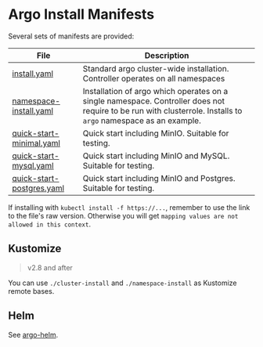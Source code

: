 # Argo Install Manifests

Several sets of manifests are provided:

| File | Description |
|------|-------------|
| [install.yaml](install.yaml) | Standard argo cluster-wide installation. Controller operates on all namespaces |
| [namespace-install.yaml](namespace-install.yaml) | Installation of argo which operates on a single namespace. Controller does not require to be run with clusterrole. Installs to `argo` namespace as an example. |
| [quick-start-minimal.yaml](quick-start-minimal.yaml) | Quick start including MinIO. Suitable for testing. |
| [quick-start-mysql.yaml](quick-start-mysql.yaml) | Quick start including MinIO and MySQL. Suitable for testing. |
| [quick-start-postgres.yaml](quick-start-postgres.yaml) | Quick start including MinIO and Postgres. Suitable for testing. |

If installing with `kubectl install -f https://...`, remember to use the link to the file's raw version.
Otherwise you will get `mapping values are not allowed in this context`.

## Kustomize 

> v2.8 and after

You can use `./cluster-install` and `./namespace-install` as Kustomize remote bases.

## Helm

See [argo-helm](https://github.com/argoproj/argo-helm).